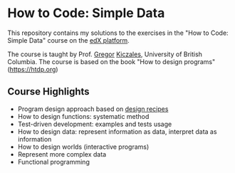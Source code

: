 # How to Code: Simple Data

This repository contains my solutions to the exercises in the "How to Code: Simple Data" course on the [edX platform](https://www.edx.org/learn/coding/university-of-british-columbia-how-to-code-simple-data).

The course is taught by Prof. [Gregor](https://en.wikipedia.org/wiki/Gregor_Kiczales) [Kiczales](https://www.cs.ubc.ca/~gregor/), University of British Columbia. The course is based on the book "How to design programs" (https://htdp.org)

## Course Highlights
- Program design approach based on [design recipes](https://courses.edx.org/courses/course-v1:UBCx+HtC1x+2T2017/77860a93562d40bda45e452ea064998b/)
- How to design functions: systematic method
- Test-driven development: examples and tests usage
- How to design data: represent information as data, interpret data as information
- How to design worlds (interactive programs)
- Represent more complex data
- Functional programming
